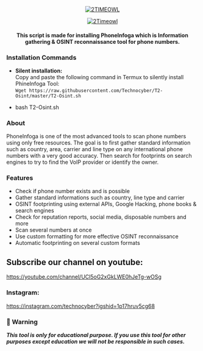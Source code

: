 <p align="center
  <img src="https://i.imgur.com/LtUGnF3.png" width=500 />
</p>
<p align="center">
<a href="https://youtube.com/channel/UCl5oG2xGkLWE0hJeTg-wOSg"><img title="2TIMEOWL" src="https://img.shields.io/badge/MADE%20IN-INDIA-orange"></a>
</p>
</p>
<p align="center">
<a href="https://instagram.com/Technocyber.sh?igshid=1p17hruv5cg68"><img title="2Timeowl" src="https://img.shields.io/badge/TECHNO-CYBER-green"></a>
</p>

<h4 align="center">This script is made for installing PhoneInfoga which is Information gathering & OSINT reconnaissance tool for phone numbers.</h4>

### Installation Commands
- <b>Silent installation:</b></br>
Copy and paste the following command in Termux to silently install PhineInfoga Tool:<br/>
```Wget https://raw.githubusercontent.com/Technocyber/T2-Osint/master/T2-Osint.sh```<br/>
* bash T2-Osint.sh

### About

PhoneInfoga is one of the most advanced tools to scan phone numbers using only free resources. The goal is to first gather standard information such as country, area, carrier and line type on any international phone numbers with a very good accuracy. Then search for footprints on search engines to try to find the VoIP provider or identify the owner.

### Features

- Check if phone number exists and is possible
- Gather standard informations such as country, line type and carrier
- OSINT footprinting using external APIs, Google Hacking, phone books & search engines
- Check for reputation reports, social media, disposable numbers and more
- Scan several numbers at once
- Use custom formatting for more effective OSINT reconnaissance
- Automatic footprinting on several custom formats

## Subscribe our channel on youtube:
https://youtube.com/channel/UCl5oG2xGkLWE0hJeTg-wOSg

### Instagram: 
https://instagram.com/technocyber?igshid=1p17hruv5cg68

### 📢 Warning

***This tool is only for educational purpose. If you use this tool for other purposes except education we will not be responsible in such cases.***
